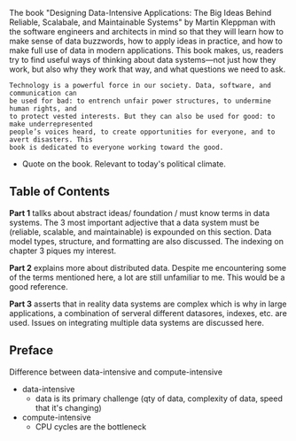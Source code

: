 The book "Designing Data-Intensive Applications: The Big Ideas Behind Reliable, Scalabale, and Maintainable Systems" by Martin Kleppman with the software engineers and architects in mind so that they will learn how to make sense of data buzzwords, how to apply ideas in practice, and how to make full use of data in modern applications. This book makes, us, readers try to find useful ways of thinking about data systems—not just how they work, but also why they work that way, and what questions we need to ask.

```
Technology is a powerful force in our society. Data, software, and communication can
be used for bad: to entrench unfair power structures, to undermine human rights, and
to protect vested interests. But they can also be used for good: to make underrepresented
people’s voices heard, to create opportunities for everyone, and to avert disasters. This
book is dedicated to everyone working toward the good.
```
- Quote on the book. Relevant to today's political climate.

## Table of Contents

**Part 1** tallks about abstract ideas/ foundation / must know terms in data systems. The 3 most important adjective that a data system must be (reliable, scalable, and maintainable) is expounded on this section. Data model types, structure, and formatting are also discussed. The indexing on chapter 3 piques my interest.

**Part 2** explains more about distributed data. Despite me encountering some of the terms mentioned here, a lot are still unfamiliar to me. This would be a good reference.

**Part 3** asserts that in reality data systems are complex which is why in large applications, a combination of serveral different datasores, indexes, etc. are used. Issues on integrating multiple data systems are discussed here.


## Preface

Difference between data-intensive and compute-intensive
- data-intensive
  - data is its primary challenge (qty of data, complexity of data, speed that it's changing)
- compute-intensive
  - CPU cycles are the bottleneck

